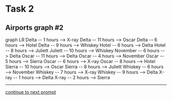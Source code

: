 # Task 2
## Airports graph #2

<div></div>
<div class="mermaid-access">
graph LR
  Delta -- 1 hours --> X-ray
  Delta -- 11 hours --> Oscar
  Delta -- 6 hours --> Hotel
  Delta -- 9 hours --> Whiskey
  Hotel -- 6 hours --> Delta
  Hotel -- 8 hours --> Juliett
  Juliett -- 10 hours --> Whiskey
  November -- 6 hours --> Delta
  Oscar -- 11 hours --> Delta
  Oscar -- 4 hours --> November
  Oscar -- 5 hours --> Sierra
  Oscar -- 6 hours --> X-ray
  Oscar -- 8 hours --> Hotel
  Sierra -- 10 hours --> Oscar
  Sierra -- 8 hours --> Juliett
  Whiskey -- 6 hours --> November
  Whiskey -- 7 hours --> X-ray
  Whiskey -- 9 hours --> Delta
  X-ray -- 1 hours --> Delta
  X-ray -- 2 hours --> Sierra
</div>

---

[continue to next prompt](./task3prompt-t.html)

<!-- Required scripts for MermaidAccess -->
<script src="https://combinatronics.com/mermaid-js/mermaid/release/8.8.4/dist/mermaid.min.js"></script>
<script src="mermaid-access-elm.js"></script>
<script src="mermaid-access.js"></script>
<script>
mermaidAccess.go(mermaidAccess.textMode, mermaidAccess.displayAccessibleOnly)
</script>
    